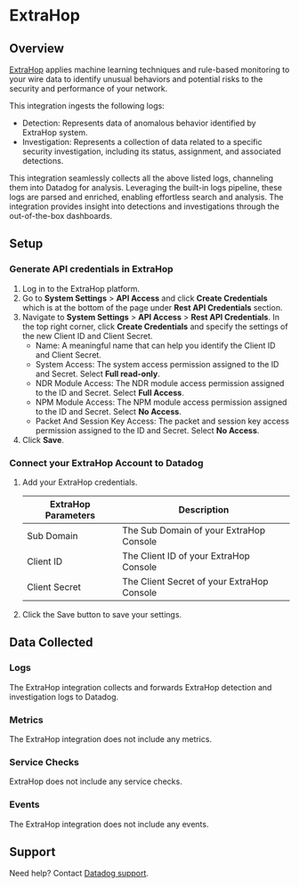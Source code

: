 # ExtraHop

## Overview

[ExtraHop][1] applies machine learning techniques and rule-based monitoring to your wire data to identify unusual behaviors and potential risks to the security and performance of your network.

This integration ingests the following logs:

- Detection: Represents data of anomalous behavior identified by ExtraHop system.
- Investigation: Represents a collection of data related to a specific security investigation, including its status, assignment, and associated detections.

This integration seamlessly collects all the above listed logs, channeling them into Datadog for analysis. Leveraging the built-in logs pipeline, these logs are parsed and enriched, enabling effortless search and analysis. The integration provides insight into detections and investigations through the out-of-the-box dashboards.

## Setup

### Generate API credentials in ExtraHop

1. Log in to the ExtraHop platform.
2. Go to **System Settings** > **API Access** and click **Create Credentials** which is at the bottom of the page under **Rest API Credentials** section.
3. Navigate to **System Settings** > **API Access** > **Rest API Credentials**. In the top right corner, click **Create Credentials** and specify the settings of the new Client ID and Client Secret.
    - Name: A meaningful name that can help you identify the Client ID and Client Secret.
    - System Access: The system access permission assigned to the ID and Secret. Select **Full read-only**.
    - NDR Module Access: The NDR module access permission assigned to the ID and Secret. Select **Full Access**.
    - NPM Module Access: The NPM module access permission assigned to the ID and Secret. Select **No Access**.
    - Packet And Session Key Access: The packet and session key access permission assigned to the ID and Secret. Select **No Access**.
4. Click **Save**.

### Connect your ExtraHop Account to Datadog

1. Add your ExtraHop credentials.

    | ExtraHop Parameters                   | Description                                                  |
    | ------------------------------------- | ------------------------------------------------------------ |
    | Sub Domain                                | The Sub Domain of your ExtraHop Console                          |
    | Client ID                             | The Client ID of your ExtraHop Console                       |
    | Client Secret                         | The Client Secret of your ExtraHop Console                   |

2. Click the Save button to save your settings.

## Data Collected

### Logs

The ExtraHop integration collects and forwards ExtraHop detection and investigation logs to Datadog.

### Metrics

The ExtraHop integration does not include any metrics.

### Service Checks

ExtraHop does not include any service checks.

### Events

The ExtraHop integration does not include any events.

## Support

Need help? Contact [Datadog support][2].

[1]: https://docs.extrahop.com/current/
[2]: https://docs.datadoghq.com/help/